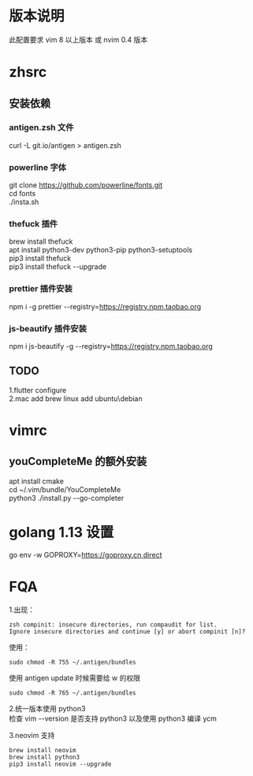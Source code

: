 # 版本说明

此配置要求 vim 8 以上版本 或 nvim 0.4 版本

# zhsrc

## 安装依赖

### antigen.zsh 文件

curl -L git.io/antigen > antigen.zsh

### powerline 字体

git clone https://github.com/powerline/fonts.git  
cd fonts  
./insta.sh

### thefuck 插件

brew install thefuck  
apt install python3-dev python3-pip python3-setuptools  
pip3 install thefuck  
pip3 install thefuck --upgrade

### prettier 插件安装

npm i -g prettier --registry=https://registry.npm.taobao.org

### js-beautify 插件安装

npm i js-beautify -g --registry=https://registry.npm.taobao.org

## TODO

1.flutter configure  
2.mac add brew linux add ubuntu\debian

# vimrc

## youCompleteMe 的额外安装

apt install cmake  
cd ~/.vim/bundle/YouCompleteMe  
python3 ./install.py --go-completer

# golang 1.13 设置

go env -w GOPROXY=https://goproxy.cn,direct

# FQA

1.出现：

```
zsh compinit: insecure directories, run compaudit for list.
Ignore insecure directories and continue [y] or abort compinit [n]?
```

使用：

```
sudo chmod -R 755 ~/.antigen/bundles
```

使用 antigen update 时候需要给 w 的权限

```
sudo chmod -R 765 ~/.antigen/bundles
```

2.统一版本使用 python3  
检查 vim --version 是否支持 python3 以及使用 python3 编译 ycm

3.neovim 支持

```
brew install neovim
brew install python3
pip3 install neovim --upgrade
```
